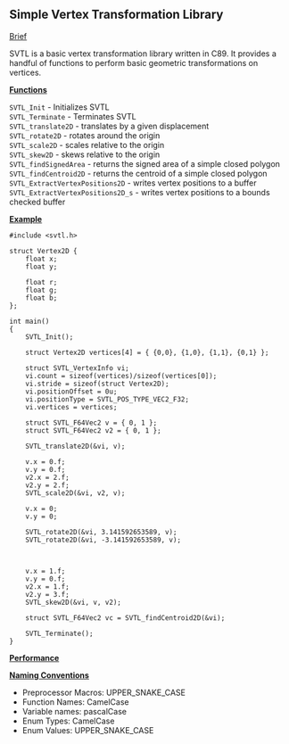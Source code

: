 ## Simple Vertex Transformation Library ##
<ins> Brief </ins>

SVTL is a basic vertex transformation library written in C89. It provides a handful of functions to perform basic geometric transformations on vertices.

<ins> **Functions** </ins>

```SVTL_Init``` - Initializes SVTL </br>
```SVTL_Terminate``` - Terminates SVTL </br>
```SVTL_translate2D``` - translates by a given displacement </br>
```SVTL_rotate2D``` - rotates around the origin </br>
```SVTL_scale2D``` - scales relative to the origin </br>
```SVTL_skew2D``` - skews relative to the origin </br>
```SVTL_findSignedArea``` - returns the signed area of a simple closed polygon </br>
```SVTL_findCentroid2D``` - returns the centroid of a simple closed polygon </br>
```SVTL_ExtractVertexPositions2D``` - writes vertex positions to a buffer </br>
```SVTL_ExtractVertexPositions2D_s``` - writes vertex positions to a bounds checked buffer </br>

<ins> **Example** </ins>
```
#include <svtl.h>

struct Vertex2D {
	float x;
	float y;

	float r;
	float g;
	float b;
};

int main()
{
	SVTL_Init();

	struct Vertex2D vertices[4] = { {0,0}, {1,0}, {1,1}, {0,1} };

	struct SVTL_VertexInfo vi;
	vi.count = sizeof(vertices)/sizeof(vertices[0]);
	vi.stride = sizeof(struct Vertex2D);
	vi.positionOffset = 0u;
	vi.positionType = SVTL_POS_TYPE_VEC2_F32;
	vi.vertices = vertices;

	struct SVTL_F64Vec2 v = { 0, 1 };
	struct SVTL_F64Vec2 v2 = { 0, 1 };

	SVTL_translate2D(&vi, v);

	v.x = 0.f;
	v.y = 0.f;
	v2.x = 2.f;
	v2.y = 2.f;
	SVTL_scale2D(&vi, v2, v);

	v.x = 0;
	v.y = 0;

	SVTL_rotate2D(&vi, 3.141592653589, v);
	SVTL_rotate2D(&vi, -3.141592653589, v);



	v.x = 1.f;
	v.y = 0.f;
	v2.x = 1.f;
	v2.y = 3.f;
	SVTL_skew2D(&vi, v, v2);
	
	struct SVTL_F64Vec2 vc = SVTL_findCentroid2D(&vi);

	SVTL_Terminate();
}
```

<ins> **Performance** </ins>

<ins> **Naming Conventions** </ins>
- Preprocessor Macros: UPPER_SNAKE_CASE
- Function Names: CamelCase
- Variable names: pascalCase
- Enum Types: CamelCase
- Enum Values: UPPER_SNAKE_CASE

